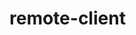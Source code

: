 # remote-client

```bash <(wget -qO- https://gist.githubusercontent.com/botsarefuture/f9380380de0d0c06fd390801a2ace730/raw/a8c54985ea9997491602242f34ab567dddc51323/install.sh)
```
